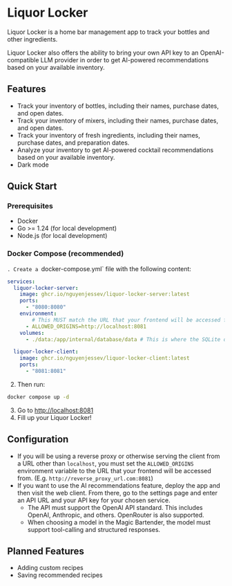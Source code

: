 # Liquor Locker
Liquor Locker is a home bar management app to track your bottles and other ingredients.

Liquor Locker also offers the ability to bring your own API key to an OpenAI-compatible LLM provider in order to get AI-powered recommendations based on your available inventory.

## Features

- Track your inventory of bottles, including their names, purchase dates, and open dates.
- Track your inventory of mixers, including their names, purchase dates, and open dates.
- Track your inventory of fresh ingredients, including their names, purchase dates, and preparation dates.
- Analyze your inventory to get AI-powered cocktail recommendations based on your available inventory.
- Dark mode

## Quick Start

### Prerequisites
- Docker
- Go >= 1.24 (for local development)
- Node.js (for local development)

### Docker Compose (recommended)

`. Create a `docker-compose.yml` file with the following content:

```yaml
services:
  liquor-locker-server:
    image: ghcr.io/nguyenjessev/liquor-locker-server:latest
    ports:
      - "8080:8080"
    environment:
    	# This MUST match the URL that your frontend will be accessed from. (E.g. http://localhost:8081, http://reverse_proxy_url.com:8081, etc.)
      - ALLOWED_ORIGINS=http://localhost:8081
    volumes:
      - ./data:/app/internal/database/data # This is where the SQLite database will be stored.

  liquor-locker-client:
    image: ghcr.io/nguyenjessev/liquor-locker-client:latest
    ports:
      - "8081:8081"
```

2. Then run:

```sh
docker compose up -d
```

3. Go to [http://localhost:8081](http://localhost:8081)
4. Fill up your Liquor Locker!

## Configuration

- If you will be using a reverse proxy or otherwise serving the client from a URL other than `localhost`, you must set the `ALLOWED_ORIGINS` environment variable to the URL that your frontend will be accessed from. (E.g. `http://reverse_proxy_url.com:8081`)
- If you want to use the AI recommendations feature, deploy the app and then visit the web client. From there, go to the settings page and enter an API URL and your API key for your chosen service.
	- The API must support the OpenAI API standard. This includes OpenAI, Anthropic, and others. OpenRouter is also supported.
	- When choosing a model in the Magic Bartender, the model must support tool-calling and structured responses.

## Planned Features
- Adding custom recipes
- Saving recommended recipes
